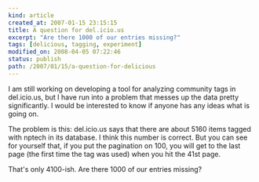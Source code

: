 ```yaml
---
kind: article
created_at: 2007-01-15 23:15:15
title: A question for del.icio.us
excerpt: "Are there 1000 of our entries missing?"
tags: [delicious, tagging, experiment]
modified_on: 2008-04-05 07:22:46
status: publish 
path: /2007/01/15/a-question-for-delicious
---
```


I am still working on developing a tool for analyzing community tags in del.icio.us, but I have run into a problem that messes up the data pretty significantly. I would be interested to know if anyone has any ideas what is going on. 

The problem is this: del.icio.us says that there are about 5160 items tagged with nptech in its database. I think this number is correct. But you can see for yourself that, if you put the pagination on 100, you will get to the last page (the first time the tag was used) when you hit the 41st page. 

That's only 4100-ish. Are there 1000 of our entries missing?